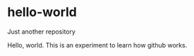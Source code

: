 # hello-world
Just another repository

Hello, world. This is an experiment to learn how github works.
